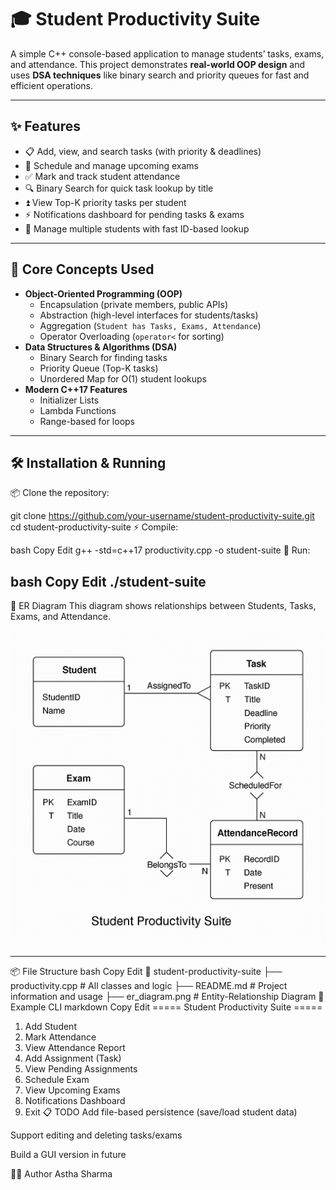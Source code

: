 # 🎓 Student Productivity Suite

A simple C++ console-based application to manage students’ tasks, exams, and attendance. This project demonstrates **real-world OOP design** and uses **DSA techniques** like binary search and priority queues for fast and efficient operations.

---

## ✨ Features
- 📋 Add, view, and search tasks (with priority & deadlines)
- 📅 Schedule and manage upcoming exams
- ✅ Mark and track student attendance
- 🔍 Binary Search for quick task lookup by title
- ⏫ View Top-K priority tasks per student
- ⚡ Notifications dashboard for pending tasks & exams
- 👥 Manage multiple students with fast ID-based lookup

---

## 🧠 Core Concepts Used
- **Object-Oriented Programming (OOP)**
  - Encapsulation (private members, public APIs)
  - Abstraction (high-level interfaces for students/tasks)
  - Aggregation (`Student has Tasks, Exams, Attendance`)
  - Operator Overloading (`operator<` for sorting)
- **Data Structures & Algorithms (DSA)**
  - Binary Search for finding tasks
  - Priority Queue (Top-K tasks)
  - Unordered Map for O(1) student lookups
- **Modern C++17 Features**
  - Initializer Lists
  - Lambda Functions
  - Range-based for loops

---

## 🛠️ Installation & Running

📦 Clone the repository:

git clone https://github.com/your-username/student-productivity-suite.git
cd student-productivity-suite
⚡ Compile:

bash
Copy
Edit
g++ -std=c++17 productivity.cpp -o student-suite
🚀 Run:

bash
Copy
Edit
./student-suite
--------

📐 ER Diagram
This diagram shows relationships between Students, Tasks, Exams, and Attendance.

![ER diagram](ER_diagram.png) 

---



📦 File Structure
bash
Copy
Edit
📁 student-productivity-suite
├── productivity.cpp   # All classes and logic
├── README.md          # Project information and usage
├── er_diagram.png     # Entity-Relationship Diagram
🚀 Example CLI
markdown
Copy
Edit
===== Student Productivity Suite =====
1. Add Student
2. Mark Attendance
3. View Attendance Report
4. Add Assignment (Task)
5. View Pending Assignments
6. Schedule Exam
7. View Upcoming Exams
8. Notifications Dashboard
9. Exit
📋 TODO
Add file-based persistence (save/load student data)

Support editing and deleting tasks/exams

Build a GUI version in future

🙋‍♀️ Author
Astha Sharma
